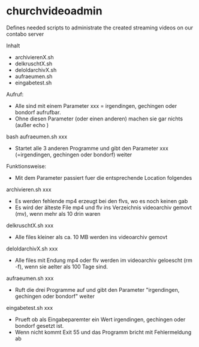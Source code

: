 # churchvideoadmin
Defines needed scripts to administrate the created streaming videos on our contabo server

Inhalt
- archivierenX.sh
- delkruschtX.sh
- deloldarchivX.sh
- aufraeumen.sh
- eingabetest.sh

Aufruf:
- Alle sind mit einem Parameter xxx =  irgendingen,  gechingen oder bondorf aufrufbar.
- Ohne diesen Parameter (oder einen anderen) machen sie gar nichts (außer echo )

bash aufraeumen.sh xxx 
- Startet alle 3 anderen Programme und gibt den Parameter xxx (=irgendingen,  gechingen oder bondorf) weiter

Funktionsweise:
- Mit dem Parameter passiert fuer die entsprechende Location folgendes

archivieren.sh xxx
- Es werden fehlende mp4 erzeugt bei den flvs, wo es noch keinen gab
- Es wird der älteste File mp4 und flv ins Verzeichnis videoarchiv gemovt (mv), wenn mehr als 10 drin waren

delkruschtX.sh xxx
- Alle files kleiner als ca. 10 MB werden ins videoarchiv gemovt 

deloldarchivX.sh xxx
- Alle files mit Endung mp4 oder flv werden im videoarchiv geloescht (rm -f),  wenn sie aelter als 100 Tage sind.

aufraeumen.sh xxx
- Ruft die drei Programme auf und gibt den Parameter "irgendingen,  gechingen oder bondorf" weiter

eingabetest.sh xxx
- Prueft ob als Eingabeparemter ein Wert irgendingen,  gechingen oder bondorf gesetzt ist. 
- Wenn nicht kommt Exit 55 und das Programm bricht mit Fehlermeldung ab 

